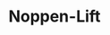 ---
title: 'Noppen-Lift'
icon: 'icon.png'
redirect: '/techs/offsets/function:stud_lift'

content:
    items: 
        - '@taxonomy.function': 'stud_lift'
    filter:
        published: true
        type: 'tech' 
---